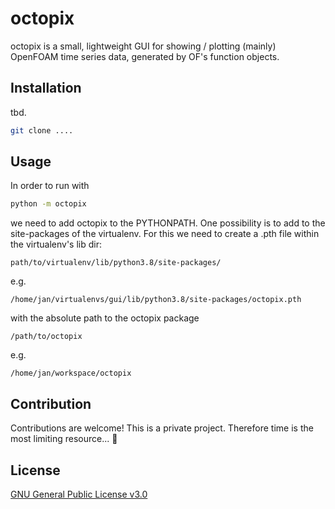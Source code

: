 # octopix
octopix is a small, lightweight GUI for showing / plotting (mainly) OpenFOAM time series data, generated by OF's function objects.

## Installation

tbd. 

```bash
git clone ....
```

## Usage

In order to run with
 
```bash
python -m octopix
```

we need to add octopix to the PYTHONPATH. One possibility is to add to the site-packages of the virtualenv.
For this we need to create a .pth file within the virtualenv's lib dir: 

`path/to/virtualenv/lib/python3.8/site-packages/`

e.g.

`/home/jan/virtualenvs/gui/lib/python3.8/site-packages/octopix.pth`

with the absolute path to the octopix package

`/path/to/octopix`

e.g.

`/home/jan/workspace/octopix`



## Contribution

Contributions are welcome! This is a private project. Therefore time is the most limiting resource... :children_crossing:

## License

[GNU General Public License v3.0](https://github.com/kaufmann-jan/octopix/blob/main/LICENSE)



